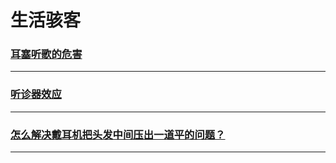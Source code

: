 生活骇客
=======

### [耳塞听歌的危害](earplug-harm)

---

### [听诊器效应](stethoscope-effect)

---

### [怎么解决戴耳机把头发中间压出一道平的问题？](wear-headphones)

---
